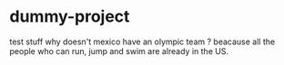 # dummy-project
test stuff
why doesn't mexico have an olympic team ?
beacause all the people who can run, jump and swim are already in the US.